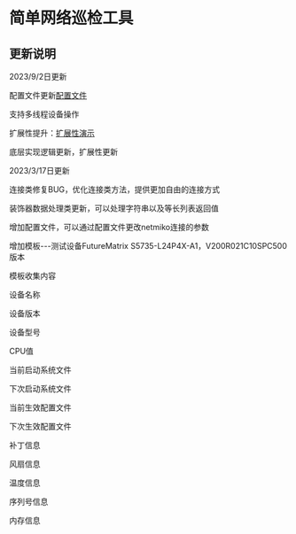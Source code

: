 # 简单网络巡检工具

## 更新说明

2023/9/2日更新

配置文件更新[配置文件](配置文件使用说明.md)

支持多线程设备操作

扩展性提升：[扩展性演示](简化模板函数编写.md)

底层实现逻辑更新，扩展性更新



2023/3/17日更新

连接类修复BUG，优化连接类方法，提供更加自由的连接方式

装饰器数据处理类更新，可以处理字符串以及等长列表返回值

增加配置文件，可以通过配置文件更改netmiko连接的参数

增加模板---测试设备FutureMatrix S5735-L24P4X-A1，V200R021C10SPC500版本

模板收集内容

设备名称

设备版本

设备型号

CPU值

当前启动系统文件

下次启动系统文件

当前生效配置文件

下次生效配置文件

补丁信息

风扇信息

温度信息

序列号信息

内存信息

